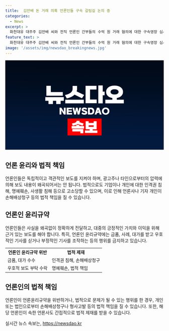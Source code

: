 ```yaml
---
title:  김만배 돈 거래 의혹 언론인들 구속 갈림길 논의 중
categories:
  - News
excerpt: >
  화천대유 대주주 김만배 씨와 전직 언론인 간부들의 수억 원 거래 혐의에 대한 구속영장 심사가 열렸습니다. 김 씨로부터 금품을 수수한 혐의를 받는 언론사 간부 2명은 혐의를 인정하지 않고 법정으로 향했습니다. 이들은 대장동 사업과 관련해 부정한 청탁을 받아 유리한 기사를 작성했다는 의혹을 받고 있습니다. 구속 여부는 오늘 오후 결정될 예정이며, 이에 대한 관심이 높아지고 있습니다.
feature_text: >
  화천대유 대주주 김만배 씨와 전직 언론인 간부들의 수억 원 거래 혐의에 대한 구속영장 심사가 열렸습니다. 김 씨로부터 금품을 수수한 혐의를 받는 언론사 간부 2명은 혐의를 인정하지 않고 법정으로 향했습니다. 이들은 대장동 사업과 관련해 부정한 청탁을 받아 유리한 기사를 작성했다는 의혹을 받고 있습니다. 구속 여부는 오늘 오후 결정될 예정이며, 이에 대한 관심이 높아지고 있습니다.
image: '/assets/img/newsdao_breakingnews.jpg'
---
```


<p><img src="/assets/img/newsdao_breakingnews.jpg" alt="ranknews 속보" /></p>

<h2 data-ke-size="size26">언론 윤리와 법적 책임</h2>

<p data-ke-size="size16">언론인들은 독립적이고 객관적인 보도를 지켜야 하며, 광고주나 타인으로부터의 압력에 의해 보도 내용이 왜곡되어서는 안 됩니다. 법적으로도 기업이나 개인에 대한 인격권 침해, 명예훼손, 사생활 침해 등으로 고소당할 수 있으며, 이로 인해 언론사나 기자 개인이 손해배상청구 등의 법적 책임을 질 수 있습니다.</p>

<h2 data-ke-size="size26">언론인 윤리규약</h2>

<p data-ke-size="size16">언론인들은 사실을 왜곡없이 정확하게 전달하고, 대중의 긍정적인 가치와 이익을 위해 근거 있는 보도를 해야 합니다. 특히, 언론인 윤리규약에는 금품, 사례, 대가를 받고 우호적인 기사를 싣거나 부정적인 기사를 조작하는 등의 행위를 금지하고 있습니다.</p>

<table>
    <tr>
        <td style="text-align: center; height: 17px;"><b>언론인 윤리규약 위반</b></td>
        <td style="text-align: center; height: 17px;"><b>법적 제재</b></td>
    </tr>
    <tr>
        <td>금품, 대가 수수</td>
        <td>인격권 침해, 손해배상청구</td>
    </tr>
    <tr>
        <td>우호적 보도 부탁 수락</td>
        <td>명예훼손, 법적 책임</td>
    </tr>
</table>

<h2 data-ke-size="size26">언론인의 법적 책임</h2>

<p data-ke-size="size16">언론인이 언론윤리규약을 위반하거나, 법적으로 문제가 될 수 있는 행위를 한 경우, 개인 또는 법인으로부터 손해배상청구나 형사고발 등의 법적 책임을 질 수 있습니다. 또한, 해당 언론인이 속한 언론사도 간접적으로 법적 제재를 받을 수 있습니다.</p>
실시간 뉴스 속보는, <a href="https://newsdao.kr" rel="dofollow">https://newsdao.kr</a>


